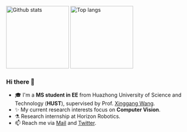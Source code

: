 <img src="https://github-readme-stats.vercel.app/api?username=npurson&show_icons=true&hide=issues" alt="Github stats" height="170"/> <img src="https://github-readme-stats.vercel.app/api/top-langs/?username=npurson&layout=compact" alt="Top langs" height="170"/>

### Hi there 👋

- 🎓 I'm a **MS student in EE** from Huazhong University of Science and Technology (**HUST**), supervised by Prof. [Xinggang Wang](https://xinggangw.info/).
- ✨ My current research interests focus on **Computer Vision**.
- ⚗️ Research internship at Horizon Robotics.
- 📫 Reach me via [Mail](natterpurson@qq.com) and [Twitter](https://twitter.com/npurson_).

<!--
**npurson/npurson** is a ✨ _special_ ✨ repository because its `README.md` (this file) appears on your GitHub profile.

Here are some ideas to get you started:

- 🔭 I’m currently working on ...
- 🌱 I’m currently learning ...
- 👯 I’m looking to collaborate on ...
- 🤔 I’m looking for help with ...
- 💬 Ask me about ...
- 📫 How to reach me: ...
- 😄 Pronouns: ...
- ⚡ Fun fact: ...
-->
